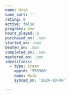 ```yaml
---
name: Husk
name_sort: ''
rating: 0
active: false
progress: new
hours_played: 0
purchased_on: .nan
started_on: .nan
beaten_on: .nan
completed_on: .nan
mastered_on: .nan
identifiers:
  - type: steam
    appid: '553960'
    name: Husk
    synced_on: '2024-10-04'

---
```

